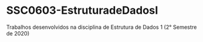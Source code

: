 # SSC0603-EstruturadeDadosI
Trabalhos desenvolvidos na disciplina de Estrutura de Dados 1 (2° Semestre de 2020)

